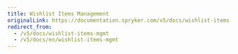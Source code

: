 ```yaml
---
title: Wishlist Items Management
originalLink: https://documentation.spryker.com/v5/docs/wishlist-items-mgmt
redirect_from:
  - /v5/docs/wishlist-items-mgmt
  - /v5/docs/en/wishlist-items-mgmt
---
```



